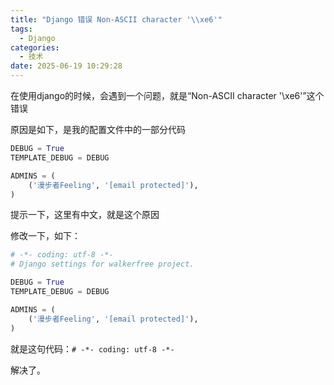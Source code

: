 ```yaml
---
title: "Django 错误 Non-ASCII character '\\xe6'"
tags:
  - Django
categories:
  - 技术
date: 2025-06-19 10:29:28
---
```


在使用django的时候，会遇到一个问题，就是“Non-ASCII character '\xe6'”这个错误

原因是如下，是我的配置文件中的一部分代码

```python
DEBUG = True
TEMPLATE_DEBUG = DEBUG

ADMINS = (
    ('漫步者Feeling', '[email protected]'),
)
```

提示一下，这里有中文，就是这个原因

修改一下，如下：

```python
# -*- coding: utf-8 -*-
# Django settings for walkerfree project.

DEBUG = True
TEMPLATE_DEBUG = DEBUG

ADMINS = (
    ('漫步者Feeling', '[email protected]'),
)
```

就是这句代码：`# -*- coding: utf-8 -*-  `
  
解决了。

